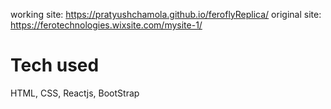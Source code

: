 working site: https://pratyushchamola.github.io/feroflyReplica/
original site: https://ferotechnologies.wixsite.com/mysite-1/

# Tech used

HTML, CSS, Reactjs, BootStrap

